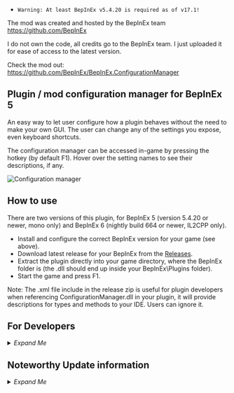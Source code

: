 - `Warning: At least BepInEx v5.4.20 is required as of v17.1!`

The mod was created and hosted by the BepInEx team https://github.com/BepInEx

I do not own the code, all credits go to the BepInEx team. I just uploaded it for ease of access to the latest version.

Check the mod out:
https://github.com/BepInEx/BepInEx.ConfigurationManager

## Plugin / mod configuration manager for BepInEx 5
An easy way to let user configure how a plugin behaves without the need to make your own GUI. The user can change any of the settings you expose, even keyboard shortcuts.

The configuration manager can be accessed in-game by pressing the hotkey (by default F1). Hover over the setting names to see their descriptions, if any.

![Configuration manager](https://github.com/BepInEx/BepInEx.ConfigurationManager/raw/master/Screenshot.PNG)

## How to use
There are two versions of this plugin, for BepInEx 5 (version 5.4.20 or newer, mono only) and BepInEx 6 (nightly build 664 or newer, IL2CPP only).

- Install and configure the correct BepInEx version for your game (see above).
- Download latest release for your BepInEx from the [Releases](https://github.com/BepInEx/BepInEx.ConfigurationManager/releases).
- Extract the plugin directly into your game directory, where the BepInEx folder is (the .dll should end up inside your BepInEx\Plugins folder).
- Start the game and press F1.

Note: The .xml file include in the release zip is useful for plugin developers when referencing ConfigurationManager.dll in your plugin, it will provide descriptions for types and methods to your IDE. Users can ignore it.

<h2>For Developers</h2>
<details><summary><em>Expand Me</em></summary>

## How to make my mod compatible?
ConfigurationManager will automatically display all settings from your plugin's `Config`. All metadata (e.g. description, value range) will be used by ConfigurationManager to display the settings to the user.

In most cases you don't have to reference ConfigurationManager.dll or do anything special with your settings. Simply make sure to add as much metadata as possible (doing so will help all users, even if they use the config files directly). Always add descriptive section and key names, descriptions, and acceptable value lists or ranges (wherever applicable).

### How to make my setting into a slider?
Specify `AcceptableValueRange` when creating your setting. If the range is 0f - 1f or 0 - 100 the slider will be shown as % (this can be overridden below).
```c#
CaptureWidth = Config.Bind("Section", "Key", 1, new ConfigDescription("Description", new AcceptableValueRange<int>(0, 100)));
```

### How to make my setting into a drop-down list?
Specify `AcceptableValueList` when creating your setting. If you use an enum you don't need to specify AcceptableValueList, all of the enum values will be shown. If you want to hide some values, you will have to use the attribute.

Note: You can add `System.ComponentModel.DescriptionAttribute` to your enum's items to override their displayed names. For example:
```c#
public enum MyEnum
{
    // Entry1 will be shown in the combo box as Entry1
    Entry1,
    [Description("Entry2 will be shown in the combo box as this string")]
    Entry2
}
```

### How to allow user to change my keyboard shorcuts / How to easily check for key presses?
Add a setting of type KeyboardShortcut. Use the value of this setting to check for inputs (recommend using IsDown) inside of your Update method.

The KeyboardShortcut class supports modifier keys - Shift, Control and Alt. They are properly handled, preventing common problems like K+Shift+Control triggering K+Shift when it shouldn't have.
```c#
private ConfigEntry<KeyboardShortcut> ShowCounter { get; set; }

public Constructor()
{
    ShowCounter = Config.Bind("Hotkeys", "Show FPS counter", new KeyboardShortcut(KeyCode.U, KeyCode.LeftShift));
}

private void Update()
{
    if (ShowCounter.Value.IsDown())
    {
        // Handle the key press
    }
}
```

## Overriding default Configuration Manager behavior
You can change how a setting is shown inside the configuration manager window by passing an instance of a special class as a tag of the setting. The special class code can be downloaded [here](ConfigurationManagerAttributes.cs). Simply download the .cs file and drag it into your project.
- You do not have to reference ConfigurationManager.dll for this to work.
- The class will work as long as name of the class and declarations of its fields remain unchanged. 
- Avoid making the class public to prevent conflicts with other plugins. If you want to share it between your plugins either give each a copy, or move it to your custom namespace.
- If the ConfigurationManager plugin is not installed in the game, this class will be safely ignored and your plugin will work as normal.

Here's an example of overriding order of settings and marking one of the settings as advanced:
```c#
// Override IsAdvanced and Order
Config.Bind("X", "1", 1, new ConfigDescription("", null, new ConfigurationManagerAttributes { IsAdvanced = true, Order = 3 }));
// Override only Order, IsAdvanced stays as the default value assigned by ConfigManager
Config.Bind("X", "2", 2, new ConfigDescription("", null, new ConfigurationManagerAttributes { Order = 1 }));
Config.Bind("X", "3", 3, new ConfigDescription("", null, new ConfigurationManagerAttributes { Order = 2 }));
```

### How to make a custom editor for my setting?
If you are using a setting type that is not supported by ConfigurationManager, you can add a drawer Action for it. The Action will be executed inside OnGUI, use GUILayout to draw your setting as shown in the example below.

To use a custom seting drawer for an individual setting, use the `CustomDrawer` field in the attribute class. See above for more info on the attribute class.
```c#
void Start()
{
    // Add the drawer as a tag to this setting.
    Config.Bind("Section", "Key", "Some value" 
        new ConfigDescription("Desc", null, new ConfigurationManagerAttributes{ CustomDrawer = MyDrawer });
}

static void MyDrawer(BepInEx.Configuration.ConfigEntryBase entry)
{
    // Make sure to use GUILayout.ExpandWidth(true) to use all available space
    GUILayout.Label(entry.BoxedValue, GUILayout.ExpandWidth(true));
}
```
#### Add a custom editor globally
You can specify a drawer for all settings of a setting type. Do this by using `ConfigurationManager.RegisterCustomSettingDrawer(Type, Action<SettingEntryBase>)`.

**Warning:** This requires you to reference ConfigurationManager.dll in your project and is not recommended unless you are sure all users will have it installed. It's usually better to use the above method to add the custom drawer to each setting individually instead.
```c#
void Start()
{
    ConfigurationManager.RegisterCustomSettingDrawer(typeof(MyType), CustomDrawer);
}

static void CustomDrawer(SettingEntryBase entry)
{
    GUILayout.Label((MyType)entry.Get(), GUILayout.ExpandWidth(true));
}
```

</details>

<h2>Noteworthy Update information</h2>
<details><summary><em>Expand Me</em></summary>

> `v18.4`
> - Keep original category order by @ManlyMarco in [#102](https://github.com/BepInEx/BepInEx.ConfigurationManager/pull/102)
Full Changelog: [v18.3.1...v18.4](https://github.com/BepInEx/BepInEx.ConfigurationManager/compare/v18.3.1...v18.4)
>
> `v18.3.1`
> - Harden against null plugin Metadata
> - Add 'Known Issues' section to README.md by @ManlyMarco in [#91](https://github.com/BepInEx/BepInEx.ConfigurationManager/pull/91)
Full Changelog: [v18.3...v18.3.1](https://github.com/BepInEx/BepInEx.ConfigurationManager/compare/v18.3...v18.3.1)
>
> `v18.3`
> - Fixed a bug that caused an exception if DLLs that failed to load were mixed in by @takahiro0327 in #84
> - Do not throw ArgumenNullException in ConfigSettingEntry.GetAcceptedValues by @MrAgeo in #89
>
> `v18.2`
> - 67b4eef @ManlyMarco Improve Color settings: Dec/Hex numbers, Visualize alpha
> - 9047ead @ManlyMarco Add ConfigurationManager.IsWindowFullscreen
>
> `v18.1` 
> - Improve Color settings: Dec/Hex numbers, Visualize alpha
> - Add ConfigurationManager.IsWindowFullscreen
>
> `v18.0.1` 
> - [8fc53a4](https://github.com/BepInEx/BepInEx.ConfigurationManager/commit/8fc53a4820624052794fd7cd9d367d01a0101aec) @ManlyMarco Fixed not detecting plugins if the `HideManagerGameObject` setting is set to `true` in BepInEx config.
Full Changelog: [v18.0...v18.0.1](https://github.com/BepInEx/BepInEx.ConfigurationManager/compare/v18.0...v18.0.1)
>
> `v18.0.0` 
> - ConfigurationManager window can now be dragged to move it to the side of the screen. After being dragged the window will switch to a background mode where it will stay open while letting you freely interact with the game.
> - `Warning: At least BepInEx v5.4.20 is required!`

</details>